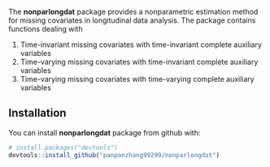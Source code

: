The **nonparlongdat** package provides a nonparametric estimation method for missing covariates in longitudinal data analysis. The package contains
functions dealing with 

1. Time-invariant missing covariates with time-invariant complete auxiliary variables
2. Time-varying missing covariates with time-invariant complete auxiliary variables
3. Time-varying missing covariates with time-varying complete auxiliary variables


## Installation

You can install **nonparlongdat** package from github with:

``` r
# install.packages("devtools")
devtools::install_github("panpanzhang99299/nonparlongdat")
```